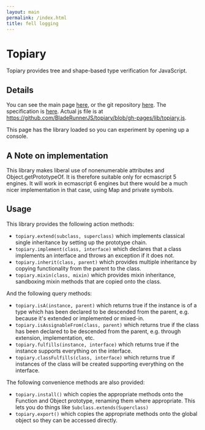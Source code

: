 ```yaml
---
layout: main
permalink: /index.html
title: fell logging
---
```


<script src="lib/topiary.js" type="text/javascript"></script>

Topiary
=======

Topiary provides tree and shape-based type verification for JavaScript.

Details
-------

You can see the main page [here](http://BladeRunnerJS.github.io/topiary/), or the git repository [here](https://github.com/BladeRunnerJS/topiary).
The specification is [here](specs).
Actual js file is at https://github.com/BladeRunnerJS/topiary/blob/gh-pages/lib/topiary.js.

This page has the library loaded so you can experiment by opening up a console.


A Note on implementation
------------------------

This library makes liberal use of nonenumerable attributes and Object.getPrototypeOf.
It is therefore suitable only for ecmascript 5 engines.  It will work in ecmascript 6
engines but there would be a much nicer implementation in that case, using Map and
private symbols.


Usage
-----

This library provides the following action methods:

* `topiary.extend(subclass, superclass)` which implements classical single inheritance by setting up the prototype chain.
* `topiary.implement(class, interface)` which declares that a class implements an interface and throws an exception if it does not.
* `topiary.inherit(class, parent)` which provides multiple inheritance by copying functionality from the parent to the class.
* `topiary.mixin(class, mixin)` which provides mixin inheritance, sandboxing mixin methods that are copied onto the class.

And the following query methods:

* `topiary.isA(instance, parent)` which returns true if the instance is of a type which has been declared to be descended from the parent, e.g. because it's extended or implemented or mixed-in.
* `topiary.isAssignableFrom(class, parent)` which returns true if the class has been declared to be descended from the parent, e.g. through extension, implementation, etc.
* `topiary.fulfills(instance, interface)` which returns true if the instance supports everything on the interface.
* `topiary.classFulfills(class, interface)` which returns true if instances of the class will be created supporting everything on the interface.

The following convenience methods are also provided:

* `topiary.install()` which copies the appropriate methods onto the Function and Object prototype, renaming them where appropriate.  This lets you do things like `Subclass.extends(Superclass)`
* `topiary.export()` which copies the appropriate methods onto the global object so they can be accessed directly.
